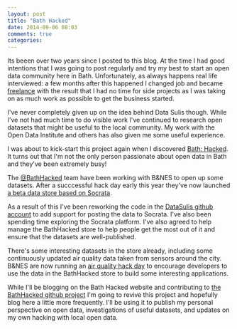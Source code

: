 ```yaml
---
layout: post
title: "Bath Hacked"
date: 2014-09-06 08:03
comments: true
categories: 
---
```


Its beeen over two years since I posted to this blog. At the time I had good intentions that I was going to post regularly and try my best to start an open data community here in Bath. Unfortunately, as always happens real life interviewed: a few months after this happened I changed job and became [freelance](http://consulting.ldodds.com/) with the result that I had no time for side projects as I was taking on as much work as possible to get the business started.

I've never completely given up on the idea behind Data Sulis though. While I've not had much time to do visible work I've continued to research open datasets that might be useful to the local community. My work with the Open Data Institute and others has also given me some useful experience.

I was about to kick-start this project again when I discovered [Bath: Hacked](http://www.bathhacked.org/). It turns out that I'm not the only person passionate about open data in Bath and they've been extremely busy!

The [@BathHacked](http://twitter.com/BathHacked) team have been working with B&NES to open up some datasets. After a succcessful hack day early this year they've now launched [a beta data store based on Socrata](http://data.bathhacked.org).

As a result of this I've been reworking the code in the [DataSulis github account](https://github.com/datasulis) to add support for posting the data to Socrata. I've also been spending time exploring the Socrata platform. I've also agreed to help manage the BathHacked store to help people get the most out of it and ensure that the datasets are well-published.

There's some interesting datasets in the store already, including some continuously updated air quality data taken from sensors around the city. B&NES are now running an [air quality hack day](http://www.bathhacked.org/news/air-quality-hack-20-september/) to encourage developers to use the data in the BathHacked store to build some interesting applications.

While I'll be blogging on the Bath Hacked website and contributing to [the BathHacked github project](https://github.com/bathhacked) I'm going to revive this project and hopefully blog here a little more frequently. I'll be using it to publish my personal perspective on open data, investigations of useful datasets, and updates on my own hacking with local open data.


